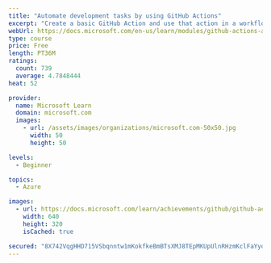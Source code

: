 ```yaml
---
title: "Automate development tasks by using GitHub Actions"
excerpt: "Create a basic GitHub Action and use that action in a workflow."
webUrl: https://docs.microsoft.com/en-us/learn/modules/github-actions-automate-tasks/
type: course
price: Free
length: PT36M
ratings:
  count: 739
  average: 4.7848444
heat: 52

provider:
  name: Microsoft Learn
  domain: microsoft.com
  images:
    - url: /assets/images/organizations/microsoft.com-50x50.jpg
      width: 50
      height: 50

levels:
  - Beginner

topics:
  - Azure

images:
  - url: https://docs.microsoft.com/learn/achievements/github/github-actions-automate-tasks-social.png
    width: 640
    height: 320
    isCached: true

secured: "8X742VqgHHD715VSbqnntw1mKokfkeBmBTsXMJ8TEpMKUpUlnRHzmKclFaYyqCOOlJDsKAbvD3LJrtaK+rTHyBxiSde+isOYUFnAaRI8CcI6SPg7sUZj13pvcoBnKCzvAXwJrfGB6jLWeZYgun9HYdsA/6UGNt4qKXTP90SGR4HBfiLuqRC7oX3Klf+/dPvJykXS8Lzti+9WKww9R7rZOrUYQwSB+6CfISpRTL+huKOZrWu0LZ9XHVAJYgrLhg/Ft90kxi/ebdY/Vu7hq28nEPNU8ZIcYPU9Ju0PW5xC/JsYC0NPYzbvWarNTRmxOdkZN3gdTtV+rYptKI3VATYKp4se2i5YAI/PJz5pl1UwkPJvPbBZ/FMgVYSlBxFePmir3vm9Ep2O6GxvV1NBnAbbLQc5fETYZyU0rnoSQAkXsr0=;UbqnZkl9A8c2VCwWf7QWBA=="
---
```


